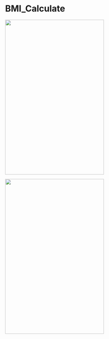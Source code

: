 # BMI_Calculate

<a href="m1"><img src="https://user-images.githubusercontent.com/94074275/175163766-ee57cd34-2777-4fd5-aced-84daaee99cce.jpg" align="center" height="500" width="320" ></a>

<a href="m1"><img src="https://user-images.githubusercontent.com/94074275/175163785-36a18ebd-cfe7-43eb-b1a9-2e57597c933e.jpg" align="center" height="500" width="320" ></a>
